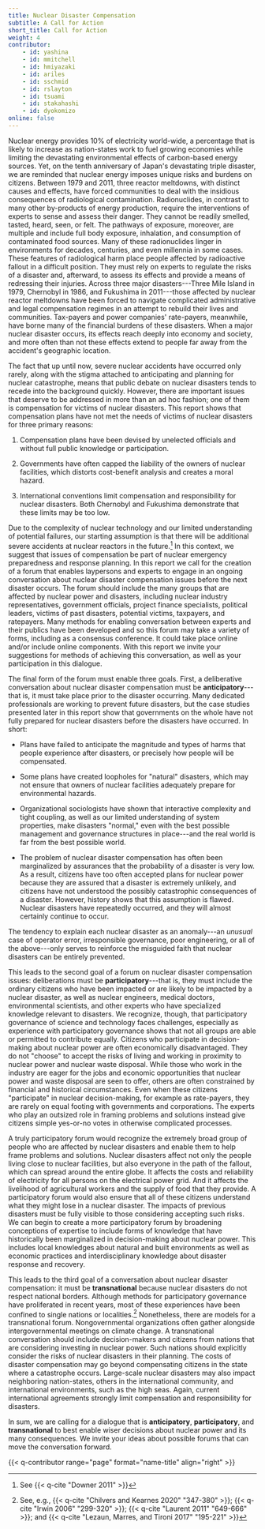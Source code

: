 ```yaml
---
title: Nuclear Disaster Compensation
subtitle: A Call for Action
short_title: Call for Action
weight: 4
contributor:
    - id: yashina
    - id: mmitchell
    - id: hmiyazaki
    - id: ariles
    - id: sschmid
    - id: rslayton
    - id: tsuami
    - id: stakahashi
    - id: dyokomizo
online: false
---
```


Nuclear energy provides 10% of electricity world-wide, a percentage that is likely to increase as nation-states work to fuel growing economies while limiting the devastating environmental effects of carbon-based energy sources. Yet, on the tenth anniversary of Japan's devastating triple disaster, we are reminded that nuclear energy imposes unique risks and burdens on citizens. Between 1979 and 2011, three reactor meltdowns, with distinct causes and effects, have forced communities to deal with the insidious consequences of radiological contamination. Radionuclides, in contrast to many other by-products of energy production, require the interventions of experts to sense and assess their danger. They cannot be readily smelled, tasted, heard, seen, or felt. The pathways of exposure, moreover, are multiple and include full body exposure, inhalation, and consumption of contaminated food sources. Many of these radionuclides linger in environments for decades, centuries, and even millennia in some cases. These features of radiological harm place people affected by radioactive fallout in a difficult position. They must rely on experts to regulate the risks of a disaster and, afterward, to assess its effects and provide a means of redressing their injuries. Across three major disasters---Three Mile Island in 1979, Chernobyl in 1986, and Fukushima in 2011---those affected by nuclear reactor meltdowns have been forced to navigate complicated administrative and legal compensation regimes in an attempt to rebuild their lives and communities. Tax-payers and power companies' rate-payers, meanwhile, have borne many of the financial burdens of these disasters. When a major nuclear disaster occurs, its effects reach deeply into economy and society, and more often than not these effects extend to people far away from the accident's geographic location.

The fact that up until now, severe nuclear accidents have occurred only rarely, along with the stigma attached to anticipating and planning for nuclear catastrophe, means that public debate on nuclear disasters tends to recede into the background quickly. However, there are important issues that deserve to be addressed in more than an ad hoc fashion; one of them is compensation for victims of nuclear disasters. This report shows that compensation plans have not met the needs of victims of nuclear disasters for three primary reasons:

1.  Compensation plans have been devised by unelected officials and without full public knowledge or participation.

2.  Governments have often capped the liability of the owners of nuclear facilities, which distorts cost-benefit analysis and creates a moral hazard.

3.  International conventions limit compensation and responsibility for nuclear disasters. Both Chernobyl and Fukushima demonstrate that these limits may be too low.

Due to the complexity of nuclear technology and our limited understanding of potential failures, our starting assumption is that there will be additional severe accidents at nuclear reactors in the future.[^1] In this context, we suggest that issues of compensation be part of nuclear emergency preparedness and response planning. In this report we call for the creation of a forum that enables laypersons and experts to engage in an ongoing conversation about nuclear disaster compensation issues before the next disaster occurs. The forum should include the many groups that are affected by nuclear power and disasters, including nuclear industry representatives, government officials, project finance specialists, political leaders, victims of past disasters, potential victims, taxpayers, and ratepayers. Many methods for enabling conversation between experts and their publics have been developed and so this forum may take a variety of forms, including as a consensus conference. It could take place online and/or include online components. With this report we invite your suggestions for methods of achieving this conversation, as well as your participation in this dialogue.

The final form of the forum must enable three goals. First, a deliberative conversation about nuclear disaster compensation must be **anticipatory**---that is, it must take place prior to the disaster occurring. Many dedicated professionals are working to prevent future disasters, but the case studies presented later in this report show that governments on the whole have not fully prepared for nuclear disasters before the disasters have occurred. In short:

-   Plans have failed to anticipate the magnitude and types of harms that people experience after disasters, or precisely how people will be compensated.

-   Some plans have created loopholes for "natural" disasters, which may not ensure that owners of nuclear facilities adequately prepare for environmental hazards.

-   Organizational sociologists have shown that interactive complexity and tight coupling, as well as our limited understanding of system properties, make disasters "normal," even with the best possible management and governance structures in place---and the real world is far from the best possible world.

-   The problem of nuclear disaster compensation has often been marginalized by assurances that the probability of a disaster is very low. As a result, citizens have too often accepted plans for nuclear power because they are assured that a disaster is extremely unlikely, and citizens have not understood the possibly catastrophic consequences of a disaster. However, history shows that this assumption is flawed. Nuclear disasters have repeatedly occurred, and they will almost certainly continue to occur.

The tendency to explain each nuclear disaster as an anomaly---an *unusual* case of operator error, irresponsible governance, poor engineering, or all of the above---only serves to reinforce the misguided faith that nuclear disasters can be entirely prevented.

This leads to the second goal of a forum on nuclear disaster compensation issues: deliberations must be **participatory**---that is, they must include the ordinary citizens who have been impacted or are likely to be impacted by a nuclear disaster, as well as nuclear engineers, medical doctors, environmental scientists, and other experts who have specialized knowledge relevant to disasters. We recognize, though, that participatory governance of science and technology faces challenges, especially as experience with participatory governance shows that not all groups are able or permitted to contribute equally. Citizens who participate in decision-making about nuclear power are often economically disadvantaged. They do not "choose" to accept the risks of living and working in proximity to nuclear power and nuclear waste disposal. While those who work in the industry are eager for the jobs and economic opportunities that nuclear power and waste disposal are seen to offer, others are often constrained by financial and historical circumstances. Even when these citizens "participate" in nuclear decision-making, for example as rate-payers, they are rarely on equal footing with governments and corporations. The experts who play an outsized role in framing problems and solutions instead give citizens simple yes-or-no votes in otherwise complicated processes.

A truly participatory forum would recognize the extremely broad group of people who are affected by nuclear disasters and enable them to help frame problems and solutions. Nuclear disasters affect not only the people living close to nuclear facilities, but also everyone in the path of the fallout, which can spread around the entire globe. It affects the costs and reliability of electricity for all persons on the electrical power grid. And it affects the livelihood of agricultural workers and the supply of food that they provide. A participatory forum would also ensure that all of these citizens understand what they might lose in a nuclear disaster. The impacts of previous disasters must be fully visible to those considering accepting such risks. We can begin to create a more participatory forum by broadening conceptions of expertise to include forms of knowledge that have historically been marginalized in decision-making about nuclear power. This includes local knowledges about natural and built environments as well as economic practices and interdisciplinary knowledge about disaster response and recovery.

This leads to the third goal of a conversation about nuclear disaster compensation: it must be **transnational** because nuclear disasters do not respect national borders. Although methods for participatory governance have proliferated in recent years, most of these experiences have been confined to single nations or localities.[^2] Nonetheless, there are models for a transnational forum. Nongovernmental organizations often gather alongside intergovernmental meetings on climate change. A transnational conversation should include decision-makers and citizens from nations that are considering investing in nuclear power. Such nations should explicitly consider the risks of nuclear disasters in their planning. The costs of disaster compensation may go beyond compensating citizens in the state where a catastrophe occurs. Large-scale nuclear disasters may also impact neighboring nation-states, others in the international community, and international environments, such as the high seas. Again, current international agreements strongly limit compensation and responsibility for disasters.

In sum, we are calling for a dialogue that is **anticipatory**, **participatory**, and **transnational** to best enable wiser decisions about nuclear power and its many consequences. We invite your ideas about possible forums that can move the conversation forward.

{{< q-contributor range="page" format="name-title" align="right" >}}

[^1]: See {{< q-cite "Downer 2011" >}}

[^2]: See, e.g., {{< q-cite "Chilvers and Kearnes 2020" "347-380" >}}; {{< q-cite "Irwin 2006" "299-320" >}}; {{< q-cite "Laurent 2011" "649-666" >}}; and {{< q-cite "Lezaun, Marres, and Tironi 2017" "195-221" >}}
